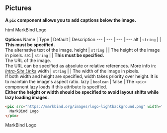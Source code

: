 ## Pictures

**A `pic` component allows you to add captions below the image.**

<include src="codeAndOutput.md" boilerplate >
<variable name="highlightStyle">html</variable>
<variable name="code">
<pic src="https://markbind.org/images/logo-lightbackground.png" width="300" alt="Logo" lazy>
  MarkBind Logo
</pic>
</variable>
</include>

****Options****
Name | Type | Default | Description 
--- | --- | --- | ---
alt | `string` | | **This must be specified.**<br>The alternative text of the image.
height | `string` | | The height of the image in pixels.
src | `string` | | **This must be specified.**<br>The URL of the image.<br>The URL can be specified as absolute or relative references. More info in: _[Intra-Site Links]({{baseUrl}}/userGuide/formattingContents.html#intraSiteLinks)_
width | `string` | | The width of the image in pixels.<br>If both width and height are specified, width takes priority over height. It is to maintain the image's aspect ratio.
lazy | `boolean` | false | The `<pic>` component lazy loads if this attribute is specified.<br>**Either the height or width should be specified to avoid layout shifts while lazy loading images.**

<div id="short" class="d-none">

```html
<pic src="https://markbind.org/images/logo-lightbackground.png" width="300" alt="Logo" lazy>
  MarkBind Logo
</pic>
```
</div>

<div id="examples" class="d-none">

<pic src="https://markbind.org/images/logo-lightbackground.png" width="300" width="300" height="10" alt="Logo">
  MarkBind Logo
</pic>
</div>
